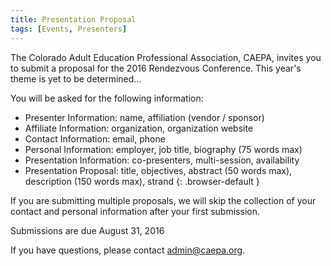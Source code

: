 ```yaml
---
title: Presentation Proposal
tags: [Events, Presenters]
---
```

The Colorado Adult Education Professional Association, CAEPA, invites you to submit a proposal for the 2016 Rendezvous Conference. This year's theme is yet to be determined...

You will be asked for the following information:

  * Presenter Information: name, affiliation (vendor / sponsor)
  * Affiliate Information: organization, organization website
  * Contact Information:  email, phone
  * Personal Information: employer, job title, biography (75 words max)
  * Presentation Information: co-presenters, multi-session, availability
  * Presentation Proposal: title, objectives, abstract  (50 words max), description (150 words max), strand
  {: .browser-default }

If you are submitting multiple proposals, we will skip the collection of your contact and personal  information after your first submission.

Submissions are due August 31, 2016

If you have questions, please contact [admin@caepa.org](mailto:admin@caepa.org).